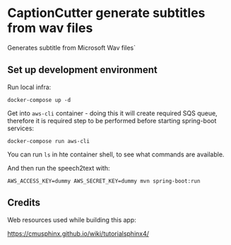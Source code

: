 # CaptionCutter generate subtitles from wav files

Generates subtitle from Microsoft Wav files`

## Set up development environment

Run local infra:

    docker-compose up -d

Get into `aws-cli` container - doing this it will create required SQS queue,
therefore it is required step to be performed before starting spring-boot services:

    docker-compose run aws-cli

You can run `ls` in hte container shell, to see what commands are available.

And then run the speech2text with:

    AWS_ACCESS_KEY=dummy AWS_SECRET_KEY=dummy mvn spring-boot:run

## Credits

Web resources used while building this app:

https://cmusphinx.github.io/wiki/tutorialsphinx4/
